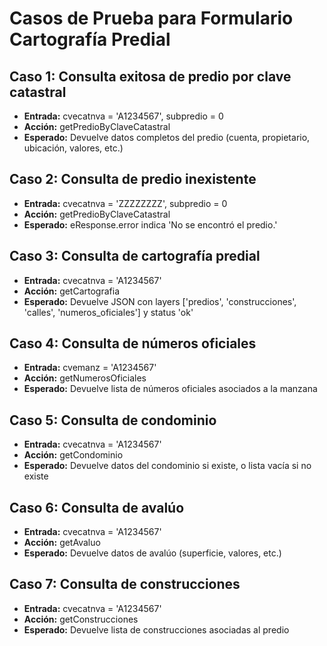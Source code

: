 # Casos de Prueba para Formulario Cartografía Predial

## Caso 1: Consulta exitosa de predio por clave catastral
- **Entrada:** cvecatnva = 'A1234567', subpredio = 0
- **Acción:** getPredioByClaveCatastral
- **Esperado:** Devuelve datos completos del predio (cuenta, propietario, ubicación, valores, etc.)

## Caso 2: Consulta de predio inexistente
- **Entrada:** cvecatnva = 'ZZZZZZZZ', subpredio = 0
- **Acción:** getPredioByClaveCatastral
- **Esperado:** eResponse.error indica 'No se encontró el predio.'

## Caso 3: Consulta de cartografía predial
- **Entrada:** cvecatnva = 'A1234567'
- **Acción:** getCartografia
- **Esperado:** Devuelve JSON con layers ['predios', 'construcciones', 'calles', 'numeros_oficiales'] y status 'ok'

## Caso 4: Consulta de números oficiales
- **Entrada:** cvemanz = 'A1234567'
- **Acción:** getNumerosOficiales
- **Esperado:** Devuelve lista de números oficiales asociados a la manzana

## Caso 5: Consulta de condominio
- **Entrada:** cvecatnva = 'A1234567'
- **Acción:** getCondominio
- **Esperado:** Devuelve datos del condominio si existe, o lista vacía si no existe

## Caso 6: Consulta de avalúo
- **Entrada:** cvecatnva = 'A1234567'
- **Acción:** getAvaluo
- **Esperado:** Devuelve datos de avalúo (superficie, valores, etc.)

## Caso 7: Consulta de construcciones
- **Entrada:** cvecatnva = 'A1234567'
- **Acción:** getConstrucciones
- **Esperado:** Devuelve lista de construcciones asociadas al predio
